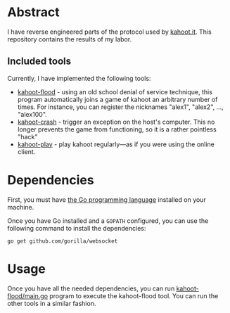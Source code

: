 # Abstract

I have reverse engineered parts of the protocol used by [kahoot.it](http://kahoot.it). This repository contains the results of my labor.

## Included tools

Currently, I have implemented the following tools:

 * [kahoot-flood](kahoot-flood/) - using an old school denial of service technique, this program automatically joins a game of kahoot an arbitrary number of times. For instance, you can register the nicknames "alex1", "alex2", ..., "alex100".
 * [kahoot-crash](kahoot-crash/) - trigger an exception on the host's computer. This no longer prevents the game from functioning, so it is a rather pointless "hack"
 * [kahoot-play](kahoot-play/) - play kahoot regularly&mdash;as if you were using the online client.

# Dependencies

First, you must have [the Go programming language](https://golang.org/doc/install) installed on your machine.

Once you have Go installed and a `GOPATH` configured, you can use the following command to install the dependencies:

    go get github.com/gorilla/websocket

# Usage

Once you have all the needed dependencies, you can run [kahoot-flood/main.go](kahoot-flood/main.go) program to execute the kahoot-flood tool. You can run the other tools in a similar fashion.
